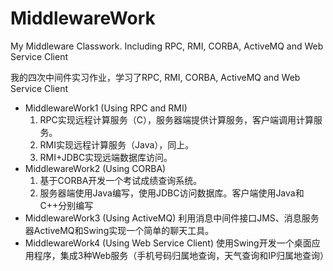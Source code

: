 # MiddlewareWork
My Middleware Classwork. Including RPC, RMI, CORBA, ActiveMQ and Web Service Client

我的四次中间件实习作业，学习了RPC, RMI, CORBA, ActiveMQ and Web Service Client

- MiddlewareWork1 (Using RPC and RMI)
  1. RPC实现远程计算服务（C），服务器端提供计算服务，客户端调用计算服务。
  2. RMI实现远程计算服务（Java），同上。
  3. RMI+JDBC实现远端数据库访问。
- MiddlewareWork2 (Using CORBA)
  1. 基于CORBA开发一个考试成绩查询系统。
  2. 服务器端使用Java编写，使用JDBC访问数据库。客户端使用Java和C++分别编写
- MiddlewareWork3 (Using ActiveMQ)
  利用消息中间件接口JMS、消息服务器ActiveMQ和Swing实现一个简单的聊天工具。
- MiddlewareWork4 (Using Web Service Client)
  使用Swing开发一个桌面应用程序，集成3种Web服务（手机号码归属地查询，天气查询和IP归属地查询）